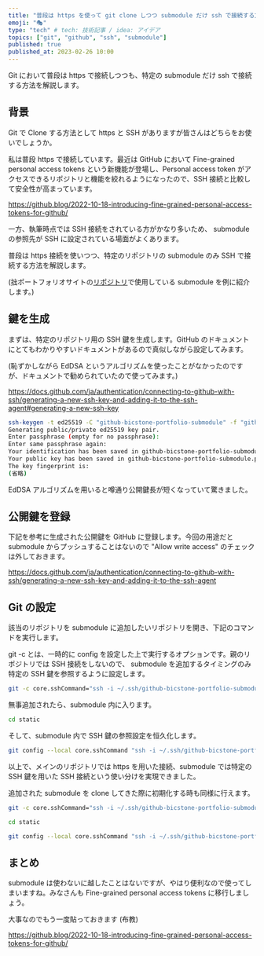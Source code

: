 ```yaml
---
title: "普段は https を使って git clone しつつ submodule だけ ssh で接続する方法"
emoji: "🎭"
type: "tech" # tech: 技術記事 / idea: アイデア
topics: ["git", "github", "ssh", "submodule"]
published: true
published_at: 2023-02-26 10:00
---
```


Git において普段は https で接続しつつも、特定の submodule だけ ssh で接続する方法を解説します。

## 背景

Git で Clone する方法として https と SSH がありますが皆さんはどちらをお使いでしょうか。

私は普段 https で接続しています。最近は GitHub において Fine-grained personal access tokens という新機能が登場し、Personal access token がアクセスできるリポジトリと機能を絞れるようになったので、SSH 接続と比較して安全性が高まっています。

https://github.blog/2022-10-18-introducing-fine-grained-personal-access-tokens-for-github/

一方、執筆時点では SSH 接続をされている方がかなり多いため、 submodule の参照先が SSH に設定されている場面がよくあります。

普段は https 接続を使いつつ、特定のリポジトリの submodule のみ SSH で接続する方法を解説します。

(拙ポートフォリオサイトの[リポジトリ](https://github.com/bicstone/portfolio)で使用している submodule を例に紹介します。)

## 鍵を生成

まずは、特定のリポジトリ用の SSH 鍵を生成します。GitHub のドキュメントにとてもわかりやすいドキュメントがあるので真似しながら設定してみます。

(恥ずかしながら EdDSA というアルゴリズムを使ったことがなかったのですが、ドキュメントで勧められていたので使ってみます。)

https://docs.github.com/ja/authentication/connecting-to-github-with-ssh/generating-a-new-ssh-key-and-adding-it-to-the-ssh-agent#generating-a-new-ssh-key

```bash
ssh-keygen -t ed25519 -C "github-bicstone-portfolio-submodule" -f "github-bicstone-portfolio-submodule"
Generating public/private ed25519 key pair.
Enter passphrase (empty for no passphrase):
Enter same passphrase again:
Your identification has been saved in github-bicstone-portfolio-submodule.
Your public key has been saved in github-bicstone-portfolio-submodule.pub.
The key fingerprint is:
(省略)
```

EdDSA アルゴリズムを用いると噂通り公開鍵長が短くなっていて驚きました。

## 公開鍵を登録

下記を参考に生成された公開鍵を GitHub に登録します。今回の用途だと submodule からプッシュすることはないので "Allow write access" のチェックは外しておきます。

https://docs.github.com/ja/authentication/connecting-to-github-with-ssh/generating-a-new-ssh-key-and-adding-it-to-the-ssh-agent

## Git の設定

該当のリポジトリを submodule に追加したいリポジトリを開き、下記のコマンドを実行します。

git -c とは、一時的に config を設定した上で実行するオプションです。親のリポジトリでは SSH 接続をしないので、 submodule を追加するタイミングのみ特定の SSH 鍵を参照するように設定します。

```bash
git -c core.sshCommand="ssh -i ~/.ssh/github-bicstone-portfolio-submodule" submodule add git@github.com:bicstone/portfolio-static.git static
```

無事追加されたら、submodule 内に入ります。

```bash
cd static
```

そして、submodule 内で SSH 鍵の参照設定を恒久化します。

```bash
git config --local core.sshCommand "ssh -i ~/.ssh/github-bicstone-portfolio-submodule"
```

以上で、メインのリポジトリでは https を用いた接続、submodule では特定の SSH 鍵を用いた SSH 接続という使い分けを実現できました。

追加された submodule を clone してきた際に初期化する時も同様に行えます。

```bash
git -c core.sshCommand="ssh -i ~/.ssh/github-bicstone-portfolio-submodule" submodule update --init --recursive
```

```bash
cd static
```

```bash
git config --local core.sshCommand "ssh -i ~/.ssh/github-bicstone-portfolio-submodule"
```

## まとめ

submodule は使わないに越したことはないですが、やはり便利なので使ってしまいますね。みなさんも Fine-grained personal access tokens に移行しましょう。

大事なのでもう一度貼っておきます (布教)

https://github.blog/2022-10-18-introducing-fine-grained-personal-access-tokens-for-github/
